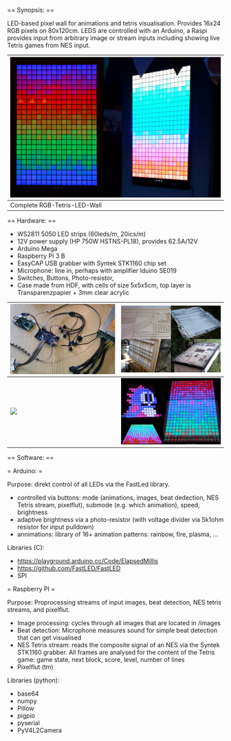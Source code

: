 == Synopsis: ==

LED-based pixel wall for animations and tetris visualisation. Provides 16x24 RGB pixels on 80x120cm. LEDS are controlled with an Arduino, a Raspi provides input from arbitrary image or stream inputs including showing live Tetris games from NES input.


|![](photos/result.png)|
|---|
|Complete RGB-Tetris-LED-Wall|



== Hardware: ==

- WS2811 5050 LED strips (60leds/m, 20ics/m)
- 12V power supply (HP 750W HSTNS-PL18), provides 62.5A/12V
- Arduino Mega
- Raspberry PI 3 B
- EasyCAP USB grabber with Syntek STK1160 chip set
- Microphone: line in, perhaps with amplifier Iduino SE019
- Switches, Buttons, Photo-resistor,
- Case made from HDF, with cells of size 5x5x5cm, top layer is Transparenzpapier + 3mm clear acrylic

|![](photos/cables.png)|![](photos/casebuilding.png)|
|---|---|
|![](photos/installed.png)|![](photos/diffused.png)|

== Software: ==

= Arduino: =

Purpose: direkt control of all LEDs via the FastLed library.
- controlled via buttons: mode (animations, images, beat dedection, NES Tetris stream, pixelflut), submode (e.g. which animation), speed, brightness
- adaptive brightness via a photo-resistor (with voltage divider via 5k1ohm resistor for input pulldown)
- annimations: library of 16+ animation patterns: rainbow, fire, plasma, ... 

Libraries (C):
- https://playground.arduino.cc/Code/ElapsedMillis
- https://github.com/FastLED/FastLED
- SPI

= Raspberry PI =

Purpose: Proprocessing streams of input images, beat detection, NES tetris streams, and pixelflut.
- Image processing: cycles through all images that are located in /images
- Beat detection: Microphone measures sound for simple beat detection that can get visualised
- NES Tetris stream: reads the composite signal of an NES via the Syntek STK1160 grabber. All frames are analysed for the content of the Tetris game: game state, next block, score, level, number of lines
- Pixelflut (tm)

Libraries (python):
- base64
- numpy
- Pillow
- pigpio
- pyserial
- PyV4L2Camera

